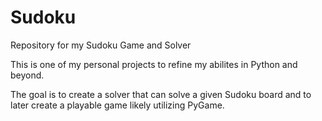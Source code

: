 # Sudoku
Repository for my Sudoku Game and Solver

This is one of my personal projects to refine my abilites in Python and beyond.

The goal is to create a solver that can solve a given Sudoku board and to later create a playable game likely utilizing PyGame.
